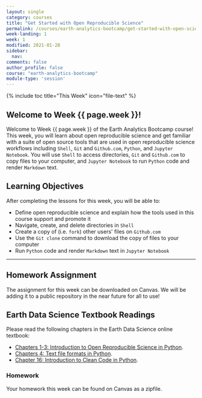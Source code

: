 ```yaml
---
layout: single
category: courses
title: "Get Started with Open Reproducible Science"
permalink: /courses/earth-analytics-bootcamp/get-started-with-open-science/
week-landing: 1
week: 1
modified: 2021-01-28
sidebar:
  nav:
comments: false
author_profile: false
course: "earth-analytics-bootcamp"
module-type: 'session'
---
```

{% include toc title="This Week" icon="file-text" %}

<div class="notice--info" markdown="1">

## <i class="fa fa-ship" aria-hidden="true"></i> Welcome to Week {{ page.week }}!

Welcome to Week {{ page.week }} of the Earth Analytics Bootcamp course! This week, you will learn about open reproducible science and get familiar with a suite of open source tools that are used in open reproducible science workflows including `Shell`, `Git` and `Github.com`, `Python`, and `Jupyter Notebook`. You will use `Shell` to access directories, `Git` and `Github.com` to copy files to your computer, and `Jupyter Notebook` to run `Python` code and render `Markdown` text.


## <i class="fa fa-graduation-cap" aria-hidden="true"></i> Learning Objectives

After completing the lessons for this week, you will be able to:

* Define open reproducible science and explain how the tools used in this course support and promote it
* Navigate, create, and delete directories in `Shell`
* Create a copy of (i.e. `fork`) other users' files on `Github.com` 
* Use the `Git clone` command to download the copy of files to your computer 
* Run `Python` code and render `Markdown` text in `Jupyter Notebook`


*******

## <i class="fa fa-pencil-square-o" aria-hidden="true"></i> Homework Assignment


The assignment for this week can be downloaded on Canvas. We will be adding it to a 
public repository in the near future for all to use!


## <i class="fa fa-book"></i> Earth Data Science Textbook Readings

Please read the following chapters in the Earth Data Science online textbook:

* <a href="https://www.earthdatascience.org/courses/intro-to-earth-data-science/open-reproducible-science/">Chapters 1-3: Introduction to Open Reproducible Science in Python</a>.
* <a href="https://www.earthdatascience.org/courses/intro-to-earth-data-science/file-formats/use-text-files/">Chapters 4: Text file formats in Python</a>.
* <a href="https://www.earthdatascience.org/courses/intro-to-earth-data-science/write-efficient-python-code/intro-to-clean-code/">Chapter 16: Introduction to Clean Code in Python</a>.

### Homework

Your homework this week can be found on Canvas as a zipfile.




